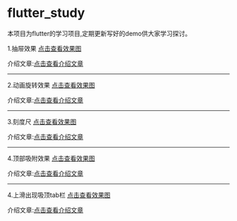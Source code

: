 # flutter_study

本项目为flutter的学习项目,定期更新写好的demo供大家学习探讨。

1.抽屉效果
[点击查看效果图](http://cunchu.youhuiniu.cn/chouti.gif)

介绍文章:[点击查看介绍文章](https://juejin.cn/post/6926783074811363342)

____


2.动画旋转效果
[点击查看效果图](http://cunchu.youhuiniu.cn/dfbebb72e6ca75e6a97328b71133369f.mp4)

介绍文章:[点击查看介绍文章](https://juejin.cn/post/6927450385267294216)
 ____


3.刻度尺
[点击查看效果图](http://cunchu.youhuiniu.cn/keduchi.jpg)

介绍文章:[点击查看介绍文章](https://juejin.cn/post/6928554534260342792)
 ____


4.顶部吸附效果
[点击查看效果图](http://cunchu.youhuiniu.cn/123.gif)

介绍文章:[点击查看介绍文章](https://juejin.cn/post/6930507179107549191)


 ____


4.上滑出现吸顶tab栏
[点击查看效果图](http://cunchu.youhuiniu.cn/tab.gif)

介绍文章:[点击查看介绍文章](https://juejin.cn/post/6940166027489738788/)